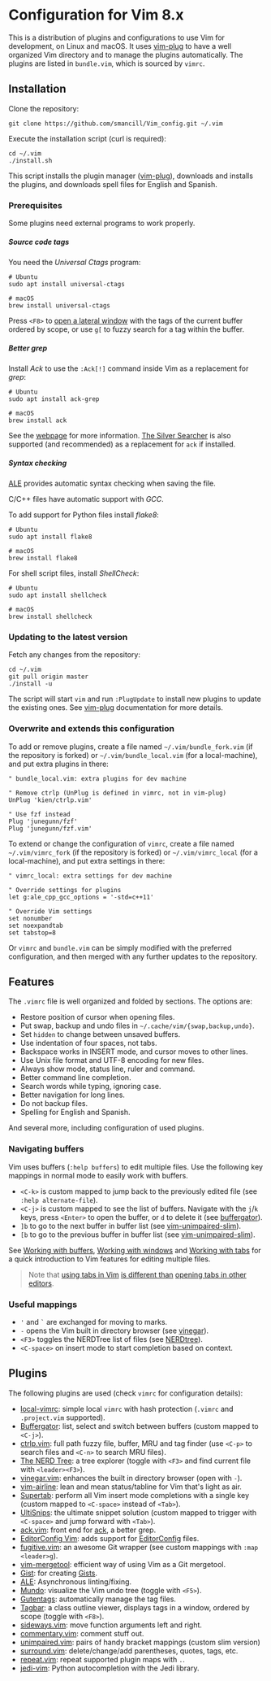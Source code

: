 # Configuration for Vim 8.x

This is a distribution of plugins and configurations to use Vim for development,
on Linux and macOS.
It uses [vim-plug][vim-plug] to have a well organized Vim directory and to
manage the plugins automatically.
The plugins are listed in `bundle.vim`, which is sourced by `vimrc`.


## Installation

Clone the repository:

    git clone https://github.com/smancill/Vim_config.git ~/.vim

Execute the installation script (curl is required):

    cd ~/.vim
    ./install.sh

This script installs the plugin manager ([vim-plug][vim-plug]), downloads
and installs the plugins, and downloads spell files for English and Spanish.

### Prerequisites

Some plugins need external programs to work properly.

##### Source code tags

You need the *Universal Ctags* program:

    # Ubuntu
    sudo apt install universal-ctags

    # macOS
    brew install universal-ctags

Press `<F8>` to [open a lateral window][tagbar]
with the tags of the current buffer ordered by scope,
or use `g[` to fuzzy search for a tag within the buffer.

##### Better *grep*

Install *Ack* to use the `:Ack[!]` command inside Vim as a replacement for
*grep*:

    # Ubuntu
    sudo apt install ack-grep

    # macOS
    brew install ack

See the [webpage][ack-web] for more information.
[The Silver Searcher](https://github.com/ggreer/the_silver_searcher) is also
supported (and recommended) as a replacement for `ack` if installed.

##### Syntax checking

[ALE][ALE] provides automatic syntax checking
when saving the file.

C/C++ files have automatic support with *GCC*.

To add support for Python files install *flake8*:

    # Ubuntu
    sudo apt install flake8

    # macOS
    brew install flake8

For shell script files, install *ShellCheck*:

    # Ubuntu
    sudo apt install shellcheck

    # macOS
    brew install shellcheck

### Updating to the latest version

Fetch any changes from the repository:

    cd ~/.vim
    git pull origin master
    ./install -u

The script will start `vim` and run `:PlugUpdate` to install new plugins
to update the existing ones. See [vim-plug][vim-plug] documentation for more
details.

### Overwrite and extends this configuration

To add or remove plugins, create a file named `~/.vim/bundle_fork.vim`
(if the repository is forked) or `~/.vim/bundle_local.vim` (for a local-machine),
and put extra plugins in there:

```vim
" bundle_local.vim: extra plugins for dev machine

" Remove ctrlp (UnPlug is defined in vimrc, not in vim-plug)
UnPlug 'kien/ctrlp.vim'

" Use fzf instead
Plug 'junegunn/fzf'
Plug 'junegunn/fzf.vim'
```

To extend or change the configuration of `vimrc`,
create a file named `~/.vim/vimrc_fork` (if the repository is forked)
or `~/.vim/vimrc_local` (for a local-machine), and put extra settings in there:

```vim
" vimrc_local: extra settings for dev machine

" Override settings for plugins
let g:ale_cpp_gcc_options = '-std=c++11'

" Override Vim settings
set nonumber
set noexpandtab
set tabstop=8
```

Or `vimrc` and `bundle.vim` can be simply modified with the preferred
configuration, and then merged with any further updates to the repository.


## Features

The `.vimrc` file is well organized and folded by sections.  The options are:

* Restore position of cursor when opening files.
* Put swap, backup and undo files in `~/.cache/vim/{swap,backup,undo}`.
* Set `hidden` to change between unsaved buffers.
* Use indentation of four spaces, not tabs.
* Backspace works in INSERT mode, and cursor moves to other lines.
* Use Unix file format and UTF-8 encoding for new files.
* Always show mode, status line, ruler and command.
* Better command line completion.
* Search words while typing, ignoring case.
* Better navigation for long lines.
* Do not backup files.
* Spelling for English and Spanish.

And several more, including configuration of used plugins.

### Navigating buffers

Vim uses buffers (`:help buffers`) to edit multiple files.
Use the following key mappings in normal mode to easily work with buffers.

* `<C-k>` is custom mapped to jump back to the previously edited file
  (see `:help alternate-file`).
* `<C-j>` is custom mapped to see the list of buffers.
  Navigate with the `j`/`k` keys, press `<Enter>` to open the buffer,
  or `d` to delete it (see [buffergator][buffergator]).
* `]b` to go to the next buffer in buffer list (see [vim-unimpaired-slim][unimpaired]).
* `[b` to go to the previous buffer in buffer list (see [vim-unimpaired-slim][unimpaired]).

See [Working with buffers](http://vimcasts.org/episodes/working-with-buffers/),
[Working with windows](http://vimcasts.org/episodes/working-with-windows/)
and [Working with tabs](http://vimcasts.org/episodes/working-with-tabs/)
for a quick introduction to Vim features for editing multiple files.

> Note that [using tabs in Vim](http://stackoverflow.com/a/26710166)
> [is different than](http://stackoverflow.com/a/103590)
> [opening tabs in other editors](https://sanctum.geek.nz/arabesque/buffers-windows-tabs/).

### Useful mappings

* ` ' ` and `` ` `` are exchanged for moving to marks.
* ` - ` opens the Vim built in directory browser (see [vinegar][vinegar]).
* `<F3>` toggles the NERDTree list of files (see [NERDtree][nerdtree]).
* `<C-space>` on insert mode to start completion based on context.


## Plugins

The following plugins are used (check `vimrc` for configuration details):

* [local-vimrc](https://github.com/MarcWeber/vim-addon-local-vimrc):
  simple local `vimrc` with hash protection (`.vimrc` and `.project.vim`
  supported).
* [Buffergator][buffergator]: list, select and switch between buffers
  (custom mapped to `<C-j>`).
* [ctrlp.vim][ctrlp]: full path fuzzy file, buffer, MRU and tag finder
  (use `<C-p>` to search files and `<C-n>` to search MRU files).
* [The NERD Tree][nerdtree]: a tree explorer (toggle with `<F3>` and find
    current file with `<leader><F3>`).
* [vinegar.vim][vinegar]: enhances the built in directory browser (open with `-`).
* [vim-airline][airline]: lean and mean status/tabline for Vim that's light as air.
* [Supertab][supertab]: perform all Vim insert mode completions with a single key
  (custom mapped to `<C-space>` instead of `<Tab>`).
* [UltiSnips][ultisnips]: the ultimate snippet solution
  (custom mapped to trigger with `<C-space>` and jump forward with `<Tab>`).
* [ack.vim](https://github.com/mileszs/ack.vim): front end for [ack][ack-web],
  a better grep.
* [EditorConfig Vim][editorconfig]: adds support for
  [EditorConfig](http://editorconfig.org) files.
* [fugitive.vim][fugitive]: an awesome Git wrapper
  (see custom mappings with `:map <leader>g`).
* [vim-mergetool][mergetool]: efficient way of using Vim as a Git mergetool.
* [Gist][gist]: for creating [Gists][gist-web].
* [ALE][ale]: Asynchronous linting/fixing.
* [Mundo][mundo]: visualize the Vim undo tree (toggle with `<F5>`).
* [Gutentags][gutentags]: automatically manage the tag files.
* [Tagbar][tagbar]: a class outline viewer, displays tags in a window,
  ordered by scope (toggle with `<F8>`).
* [sideways.vim][sideways]: move function arguments left and right.
* [commentary.vim][commentary]: comment stuff out.
* [unimpaired.vim][unimpaired]: pairs of handy bracket mappings
  (custom slim version)
* [surround.vim][surround]: delete/change/add parentheses, quotes, tags, etc.
* [repeat.vim][repeat]: repeat supported plugin maps with `.`.
* [jedi-vim][jedi-vim]: Python autocompletion with the Jedi library.


[vim-plug]: https://github.com/junegunn/vim-plug
[buffergator]: https://github.com/jeetsukumaran/vim-buffergator
[CtrlP]: http://kien.github.com/ctrlp.vim
[nerdtree]: https://github.com/scrooloose/nerdtree
[vinegar]: https://github.com/tpope/vim-vinegar
[airline]: https://github.com/vim-airline/vim-airline
[supertab]: https://github.com/ervandew/supertab
[ultisnips]: https://github.com/sirver/ultisnips
[editorconfig]: https://github.com/editorconfig/editorconfig-vim
[fugitive]: https://github.com/tpope/vim-fugitive
[mergetool]: https://github.com/samoshkin/vim-mergetool
[gist]: https://github.com/mattn/gist-vim
[ale]: https://github.com/w0rp/ale
[mundo]: https://github.com/simnalamburt/vim-mundo
[gutentags]: https://github.com/ludovicchabant/vim-gutentags
[tagbar]: https://github.com/majutsushi/tagbar
[sideways]: https://github.com/AndrewRadev/sideways.vim
[commentary]: https://github.com/tpope/vim-commentary
[unimpaired]: https://github.com/smancill/vim-unimpaired-slim
[surround]: https://github.com/tpope/vim-surround
[repeat]: https://github.com/tpope/vim-repeat
[jedi-vim]: https://github.com/davidhalter/jedi-vim

[ack-web]: http://betterthangrep.com
[gist-web]: https://gist.github.com
